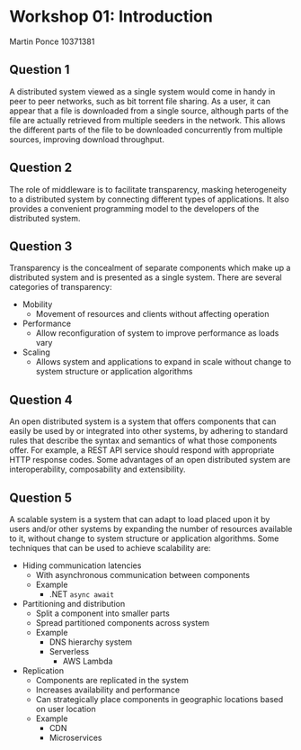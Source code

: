 # Workshop 01: Introduction

Martin Ponce 10371381

## Question 1

A distributed system viewed as a single system would come in handy in peer to peer networks, such as bit torrent file sharing. As a user, it can appear that a file is downloaded from a single source, although parts of the file are actually retrieved from multiple seeders in the network. This allows the different parts of the file to be downloaded concurrently from multiple sources, improving download throughput.

## Question 2

The role of middleware is to facilitate transparency, masking heterogeneity to a distributed system by connecting different types of applications. It also provides a convenient programming model to the developers of the distributed system.

## Question 3

Transparency is the concealment of separate components which make up a distributed system and is presented as a single system. There are several categories of transparency:

- Mobility
  - Movement of resources and clients without affecting operation
- Performance
  - Allow reconfiguration of system to improve performance as loads vary
- Scaling
  - Allows system and applications to expand in scale without change to system structure or application algorithms

## Question 4

An open distributed system is a system that offers components that can easily be used by or integrated into other systems, by adhering to standard rules that describe the syntax and semantics of what those components offer. For example, a REST API service should respond with appropriate HTTP response codes. Some advantages of an open distributed system are interoperability, composability and extensibility.

## Question 5

A scalable system is a system that can adapt to load placed upon it by users and/or other systems by expanding the number of resources available to it, without change to system structure or application algorithms. Some techniques that can be used to achieve scalability are:

- Hiding communication latencies
  - With asynchronous communication between components
  - Example
    - .NET `async await`
- Partitioning and distribution
  - Split a component into smaller parts
  - Spread partitioned components across system
  - Example
    - DNS hierarchy system
    - Serverless
      - AWS Lambda
- Replication
  - Components are replicated in the system 
  - Increases availability and performance
  - Can strategically place components in geographic locations based on user location
  - Example
    - CDN
    - Microservices